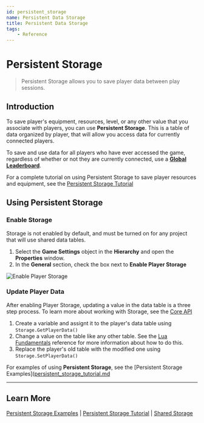 ```yaml
---
id: persistent_storage
name: Persistent Data Storage
title: Persistent Data Storage
tags:
    - Reference
---
```


# Persistent Storage

> Persistent Storage allows you to save player data between play sessions.

## Introduction

To save player's equipment, resources, level, or any other value that you associate with players, you can use **Persistent Storage**. This is a table of data organized by player, that will allow you access data for currently connected players.

To save and use data for all players who have ever accessed the game, regardless of whether or not they are currently connected, use a [**Global Leaderboard**](https://docs.coregames.com/core_api/#leaderboards).

For a complete tutorial on using Persistent Storage to save player resources and equipment, see the [Persistent Storage Tutorial](persistent_storage_tutorial.md)

## Using Persistent Storage

### Enable Storage

Storage is not enabled by default, and must be turned on for any project that will use shared data tables.

1. Select the **Game Settings** object in the **Hierarchy** and open the **Properties** window.
2. In the **General** section, check the box next to **Enable Player Storage**

![Enable Player Storage](../img/Storage/EnablePlayerStorage.png)

### Update Player Data

After enabling Player Storage, updating a value in the data table is a three step process. To learn more about working with Storage, see the [Core API](https://docs.coregames.com/core_api/#storage)

1. Create a variable and assignt it to the player's data table using  ``Storage.GetPlayerData()``
2. Change a value on the table like any other table. See the [Lua Fundamentals](scripting_intro.md) reference for more information about how to do this.
3. Replace the player's old table with the modified one using ``Storage.SetPlayerData()``

For examples of using **Persistent Storage**, see the [Persistent Storage Examples]([persistent_storage_tutorial.md](https://docs.coregames.com/api/examples/#sharedstorage)

<!-- TODO: Add more tasks
- Clear Data -->

---

## Learn More

[Persistent Storage Examples](https://docs.coregames.com/api/examples/#storage) | [Persistent Storage Tutorial](persistent_storage_tutorial.md) | [Shared Storage](shared_storage.md)

